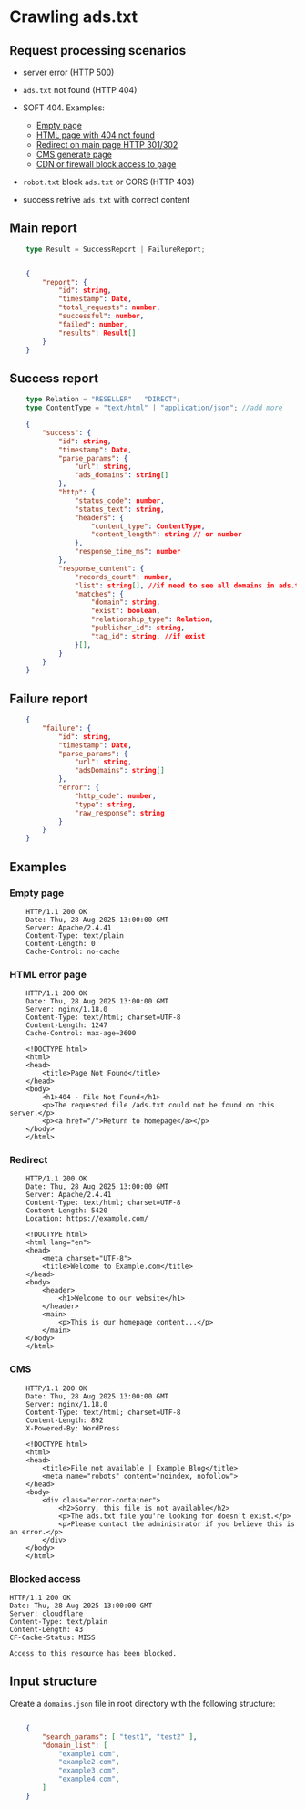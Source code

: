 # Сrawling ads.txt

## Request processing scenarios

- server error (HTTP 500)

- `ads.txt` not found (HTTP 404)

- SOFT 404. Examples: 
    - [Empty page](#empty-page)
    - [HTML page with 404 not found](#html-error-page)
    - [Redirect on main page HTTP 301/302](#redirect)
    - [CMS generate page](#cms)
    - [CDN or firewall block access to page](#blocked-access)

- `robot.txt` block `ads.txt` or CORS (HTTP 403)

- success retrive `ads.txt` with correct content

## Main report
```ts
    type Result = SuccessReport | FailureReport;
```
```json

    {
        "report": {
            "id": string,
            "timestamp": Date,
            "total_requests": number,
            "successful": number,
            "failed": number,
            "results": Result[]
        }
    }
```

## Success report
```ts
    type Relation = "RESELLER" | "DIRECT";
    type ContentType = "text/html" | "application/json"; //add more
```
```json
    {
        "success": {
            "id": string,
            "timestamp": Date,
            "parse_params": {
                "url": string,
                "ads_domains": string[]
            },
            "http": {
                "status_code": number,
                "status_text": string,
                "headers": {
                    "content_type": ContentType,
                    "content_length": string // or number
                },
                "response_time_ms": number
            },
            "response_content": {
                "records_count": number,
                "list": string[], //if need to see all domains in ads.txt
                "matches": {
                    "domain": string,
                    "exist": boolean,
                    "relationship_type": Relation,
                    "publisher_id": string, 
                    "tag_id": string, //if exist
                }[],
            }
        }
    }
```




## Failure report
```json
    {
        "failure": {
            "id": string,
            "timestamp": Date,
            "parse_params": {
                "url": string,
                "adsDomains": string[]
            },
            "error": {
                "http_code": number,
                "type": string,
                "raw_response": string
            }
        }
    }
```




## Examples

### Empty page
```text
    HTTP/1.1 200 OK
    Date: Thu, 28 Aug 2025 13:00:00 GMT
    Server: Apache/2.4.41
    Content-Type: text/plain
    Content-Length: 0
    Cache-Control: no-cache
```

### HTML error page
```text
    HTTP/1.1 200 OK
    Date: Thu, 28 Aug 2025 13:00:00 GMT
    Server: nginx/1.18.0
    Content-Type: text/html; charset=UTF-8
    Content-Length: 1247
    Cache-Control: max-age=3600

    <!DOCTYPE html>
    <html>
    <head>
        <title>Page Not Found</title>
    </head>
    <body>
        <h1>404 - File Not Found</h1>
        <p>The requested file /ads.txt could not be found on this server.</p>
        <p><a href="/">Return to homepage</a></p>
    </body>
    </html>
```

### Redirect
```text
    HTTP/1.1 200 OK
    Date: Thu, 28 Aug 2025 13:00:00 GMT
    Server: Apache/2.4.41
    Content-Type: text/html; charset=UTF-8
    Content-Length: 5420
    Location: https://example.com/

    <!DOCTYPE html>
    <html lang="en">
    <head>
        <meta charset="UTF-8">
        <title>Welcome to Example.com</title>
    </head>
    <body>
        <header>
            <h1>Welcome to our website</h1>
        </header>
        <main>
            <p>This is our homepage content...</p>
        </main>
    </body>
    </html>
```

### CMS
```text
    HTTP/1.1 200 OK
    Date: Thu, 28 Aug 2025 13:00:00 GMT
    Server: nginx/1.18.0
    Content-Type: text/html; charset=UTF-8
    Content-Length: 892
    X-Powered-By: WordPress

    <!DOCTYPE html>
    <html>
    <head>
        <title>File not available | Example Blog</title>
        <meta name="robots" content="noindex, nofollow">
    </head>
    <body>
        <div class="error-container">
            <h2>Sorry, this file is not available</h2>
            <p>The ads.txt file you're looking for doesn't exist.</p>
            <p>Please contact the administrator if you believe this is an error.</p>
        </div>
    </body>
    </html>
```

### Blocked access
```text
HTTP/1.1 200 OK
Date: Thu, 28 Aug 2025 13:00:00 GMT
Server: cloudflare
Content-Type: text/plain
Content-Length: 43
CF-Cache-Status: MISS

Access to this resource has been blocked.
```

## Input structure
Create a `domains.json` file in root directory with the following structure:
```json

    {
        "search_params": [ "test1", "test2" ],
        "domain_list": [
            "example1.com",
            "example2.com",
            "example3.com",
            "example4.com",
        ]
    }

```